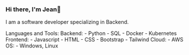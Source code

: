 ### Hi there, I'm Jean👋

I am a software developer specializing in Backend.

Languages and Tools:
  Backend: 
    - Python
    - SQL
    - Docker
    - Kubernetes
  Frontend:
    - Javascript
    - HTML
    - CSS
    - Bootstrap
    - Tailwind
  Cloud:
    - AWS
  OS:
    - Windows, Linux

<!--
**jeanvegadev/jeanvegadev** is a ✨ _special_ ✨ repository because its `README.md` (this file) appears on your GitHub profile.

Here are some ideas to get you started:

- 🔭 I’m currently working on ...
- 🌱 I’m currently learning ...
- 👯 I’m looking to collaborate on ...
- 🤔 I’m looking for help with ...
- 💬 Ask me about ...
- 📫 How to reach me: ...
- 😄 Pronouns: ...
- ⚡ Fun fact: ...
-->
